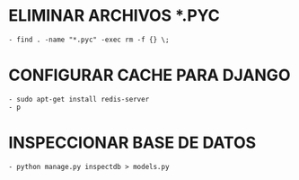 # ELIMINAR ARCHIVOS *.PYC
    - find . -name "*.pyc" -exec rm -f {} \;

# CONFIGURAR CACHE PARA DJANGO
    - sudo apt-get install redis-server 
    - p

# INSPECCIONAR BASE DE DATOS
    - python manage.py inspectdb > models.py 